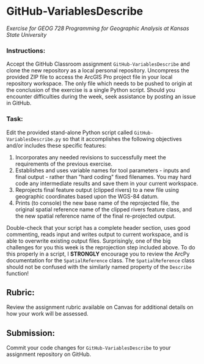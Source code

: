 # GitHub-VariablesDescribe
*Exercise for GEOG 728 Programming for Geographic Analysis at Kansas State University*

### Instructions:

Accept the GitHub Classroom assignment <code>GitHub-VariablesDescribe</code> and clone the new repository as a local personal repository.  Uncompress the provided ZIP file to access the ArcGIS Pro project file in your local repository workspace.  The only file which needs to be pushed to origin at the conclusion of the exercise is a single Python script.  Should you encounter difficulties during the week, seek assistance by posting an issue in GitHub.

### Task:

Edit the provided stand-alone Python script called <code>GitHub-VariablesDescribe.py</code> so that it accomplishes the following objectives and/or includes these specific features:

1. Incorporates any needed revisions to successfully meet the requirements of the previous exercise.
2. Establishes and uses variable names for tool parameters - inputs and final output - rather than "hard coding" fixed filenames.  You may hard code any intermediate results and save them in your current workspace.
3. Reprojects final feature output (clipped rivers) to a new file using geographic coordinates based upon the WGS-84 datum.
4. Prints (to console) the new base name of the reprojected file, the original spatial reference name of the clipped rivers feature class, and the new spatial reference name of the final re-projected output.
   
Double-check that your script has a complete header section, uses good commenting, reads input and writes output to current workspace, and is able to overwrite existing output files.  Surprisingly, one of the big challenges for you this week is the reprojection step included above.  To do this properly in a script, I **STRONGLY** encourage you to review the ArcPy documentation for the <code>SpatialReference</code> class.  The <code>SpatialReference</code> class should not be confused with the similarly named property of the <code>Describe</code> function!

## Rubric:

Review the assignment rubric available on Canvas for additional details on how your work will be assessed. 

## Submission:

Commit your code changes for <code>GitHub-VariablesDescribe</code> to your assignment repository on GitHub.
